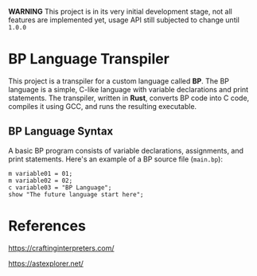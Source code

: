 **WARNING** This project is in its very initial development stage, not all
features are implemented yet, usage API still subjected to change until `1.0.0`

# BP Language Transpiler

This project is a transpiler for a custom language called **BP**. The BP language is a simple, C-like language with variable declarations and print statements. The transpiler, written in **Rust**, converts BP code into C code, compiles it using GCC, and runs the resulting executable.

## BP Language Syntax

A basic BP program consists of variable declarations, assignments, and print statements. Here's an example of a BP source file (`main.bp`):

```bp
m variable01 = 01;
m variable02 = 02;
c variable03 = "BP Language";
show "The future language start here";
```

# References

https://craftinginterpreters.com/

https://astexplorer.net/
